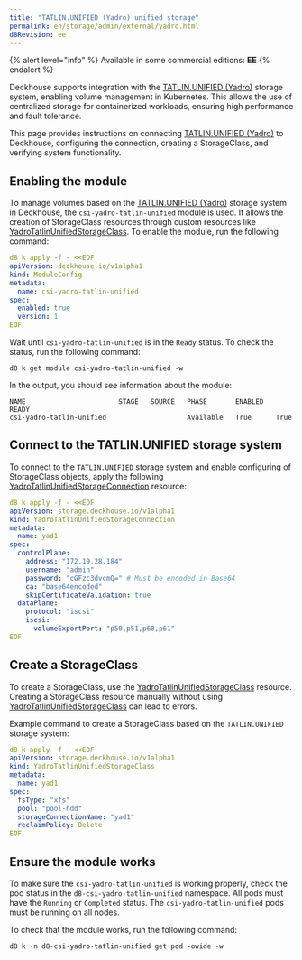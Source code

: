 ```yaml
---
title: "TATLIN.UNIFIED (Yadro) unified storage"
permalink: en/storage/admin/external/yadro.html
d8Revision: ee
---
```


{% alert level="info" %}
Available in some commercial editions:  **EE**
{% endalert %}

Deckhouse supports integration with the [TATLIN.UNIFIED (Yadro)](https://yadro.com/ru/tatlin/unified) storage system, enabling volume management in Kubernetes. This allows the use of centralized storage for containerized workloads, ensuring high performance and fault tolerance.

This page provides instructions on connecting [TATLIN.UNIFIED (Yadro)](https://yadro.com/ru/tatlin/unified) to Deckhouse, configuring the connection, creating a StorageClass, and verifying system functionality.

## Enabling the module

To manage volumes based on the [TATLIN.UNIFIED (Yadro)](https://yadro.com/ru/tatlin/unified) storage system in Deckhouse, the `csi-yadro-tatlin-unified` module is used. It allows the creation of StorageClass resources through custom resources like [YadroTatlinUnifiedStorageClass](../../../reference/cr/yadrotatlinunifiedstorageclass/). To enable the module, run the following command:

```yaml
d8 k apply -f - <<EOF
apiVersion: deckhouse.io/v1alpha1
kind: ModuleConfig
metadata:
  name: csi-yadro-tatlin-unified
spec:
  enabled: true
  version: 1
EOF
```

Wait until `csi-yadro-tatlin-unified` is in the `Ready` status. To check the status, run the following command:

```shell
d8 k get module csi-yadro-tatlin-unified -w
```

In the output, you should see information about the module:

```console
NAME                       STAGE   SOURCE   PHASE       ENABLED   READY
csi-yadro-tatlin-unified                    Available   True      True
```

## Connect to the TATLIN.UNIFIED storage system

To connect to the `TATLIN.UNIFIED` storage system and enable configuring of StorageClass objects, apply the following [YadroTatlinUnifiedStorageConnection](../../../reference/cr/yadrotatlinunifiedstorageconnection/) resource:

```yaml
d8 k apply -f - <<EOF
apiVersion: storage.deckhouse.io/v1alpha1
kind: YadroTatlinUnifiedStorageConnection
metadata:
  name: yad1
spec:
  controlPlane:
    address: "172.19.28.184"
    username: "admin"
    password: "cGFzc3dvcmQ=" # Must be encoded in Base64
    ca: "base64encoded"
    skipCertificateValidation: true
  dataPlane:
    protocol: "iscsi"
    iscsi:
      volumeExportPort: "p50,p51,p60,p61"
EOF
```

## Create a StorageClass

To create a StorageClass, use the [YadroTatlinUnifiedStorageClass](../../../reference/cr/yadrotatlinunifiedstorageclass/) resource. Creating a StorageClass resource manually without using [YadroTatlinUnifiedStorageClass](../../../reference/cr/yadrotatlinunifiedstorageclass/) can lead to errors.

Example command to create a StorageClass based on the `TATLIN.UNIFIED` storage system:

```yaml
d8 k apply -f - <<EOF
apiVersion: storage.deckhouse.io/v1alpha1
kind: YadroTatlinUnifiedStorageClass
metadata:
  name: yad1
spec:
  fsType: "xfs"
  pool: "pool-hdd"
  storageConnectionName: "yad1"
  reclaimPolicy: Delete
EOF
```

## Ensure the module works

To make sure the `csi-yadro-tatlin-unified` is working properly, check the pod status in the `d8-csi-yadro-tatlin-unified` namespace. All pods must have the `Running` or `Completed` status. The `csi-yadro-tatlin-unified` pods must be running on all nodes.

To check that the module works, run the following command:

```shell
d8 k -n d8-csi-yadro-tatlin-unified get pod -owide -w
```
